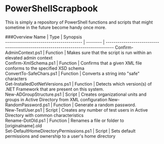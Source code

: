 PowerShellScrapbook
====================

This is simply a repository of PowerShell functions and scripts that might sometime
in the future become handy once more.

###Overview
Name                                    | Type     | Synopsis                                                                          
--------------------------------------- | -------- | ----------------------------------------------------------------------------------
Confirm-AdminContext.ps1                | Function | Makes sure that the script is run within an elevated admin context                
Confirm-XmlSchema.ps1                   | Function | Confirms that a given XML file conforms to the specified XSD schema               
ConvertTo-SafeChars.ps1                 | Function | Converts a string into "safe" characters                                          
Get-InstalledDotNetVersions.ps1         | Function | Detects which version(s) of .NET Framework that are present on this system.       
New-ADGroupStructure.ps1                | Script   | Creates organizational units and groups in Active Directory from XML configuration
New-RandomPassword.ps1                  | Function | Generate a random password.                                                       
New-TestUser.ps1                        | Script   | Creates any number of test users in Active Directory with common characteristics  
Rename-DotOld.ps1                       | Function | Renames a file or folder to [originalname].old                                    
Set-DefaultHomeDirectoryPermissions.ps1 | Script   | Sets default permissions and ownership to a user's home directory                 


